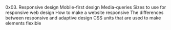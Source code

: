0x03. Responsive design
Mobile-first design
Media-queries
Sizes to use for responsive web design
How to make a website responsive
The differences between responsive and adaptive design
CSS units that are used to make elements flexible
